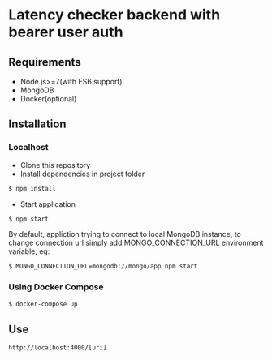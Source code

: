 # Latency checker backend with bearer user auth

## Requirements
 - Node.js>=7(with ES6 support)
 - MongoDB
 - Docker(optional)

## Installation
### Localhost
 - Clone this repository
 - Install dependencies in project folder
```sh
$ npm install
```
 - Start application
```sh
$ npm start
```
By default, appliction trying to connect to local MongoDB instance, to change connection url simply add MONGO_CONNECTION_URL environment variable, eg:
```sh
$ MONGO_CONNECTION_URL=mongodb://mongo/app npm start
```
### Using Docker Compose
```sh
$ docker-compose up
```

## Use
```
http://localhost:4000/[uri]
```